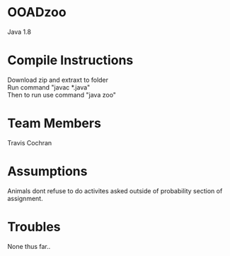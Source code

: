 # OOADzoo
Java 1.8

# Compile Instructions   
Download zip and extraxt to folder   
Run command "javac *.java"   
Then to run use command "java zoo"   

# Team Members   
Travis Cochran

# Assumptions  
Animals dont refuse to do activites asked outside of probability section of assignment.  

# Troubles     
None thus far..

